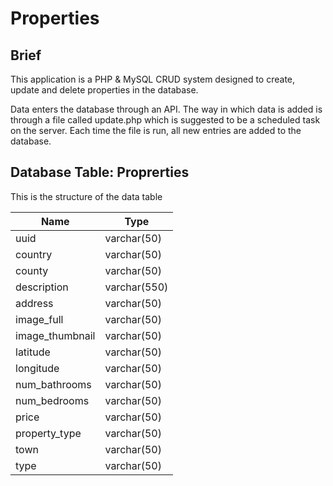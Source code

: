 # Properties

## Brief
This application is a PHP & MySQL CRUD system designed to create, update and delete properties in the database. 

Data enters the database through an API. The way in which data is added is through a file called update.php which is suggested to be a scheduled task on the server. Each time the file is run, all new entries are added to the database.

## Database Table: Proprerties

This is the structure of the data table

Name | Type
--- | ---
uuid | varchar(50)
country | varchar(50)	
county | varchar(50)
description | varchar(550)
address | varchar(50)	
image_full | varchar(50)
image_thumbnail | varchar(50)
latitude | varchar(50)
longitude | varchar(50)	
num_bathrooms | varchar(50)	
num_bedrooms | varchar(50)	
price | varchar(50)	
property_type | varchar(50)
town | varchar(50)
type | varchar(50)
